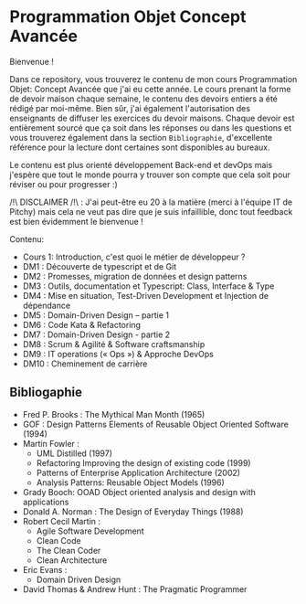 # Programmation Objet Concept Avancée

Bienvenue !

Dans ce repository, vous trouverez le contenu de mon cours Programmation Objet: Concept Avancée que j'ai eu cette année.
Le cours prenant la forme de devoir maison chaque semaine, le contenu des devoirs entiers a été rédigé par moi-même.
Bien sûr, j'ai également l'autorisation des enseignants de diffuser les exercices du devoir maisons.
Chaque devoir est entièrement sourcé que ça soit dans les réponses ou dans les questions et vous trouverez également dans la section `Bibliographie`, d'excellente référence pour la lecture dont certaines sont disponibles au bureaux.

Le contenu est plus orienté développement Back-end et devOps mais j'espère que tout le monde pourra y trouver son compte que cela soit pour réviser ou pour progresser :)

/!\ DISCLAIMER /!\ : J'ai peut-être eu 20 à la matière (merci à l'équipe IT de Pitchy) mais cela ne veut pas dire que je suis infaillible, donc tout feedback est bien évidemment le bienvenue ! 

Contenu: 

- Cours 1: Introduction, c'est quoi le métier de développeur ?
- DM1 : Découverte de typescript et de Git
- DM2 : Promesses, migration de données et design patterns
- DM3 : Outils, documentation et Typescript: Class, Interface & Type
- DM4 : Mise en situation, Test-Driven Development et Injection de dépendance
- DM5 : Domain-Driven Design – partie 1
- DM6 : Code Kata & Refactoring
- DM7 : Domain-Driven Design - partie 2
- DM8 : Scrum & Agilité & Software craftsmanship
- DM9 : IT operations (« Ops ») & Approche DevOps
- DM10 : Cheminement de carrière

## Bibliogaphie

- Fred P. Brooks : The Mythical Man Month (1965)
- GOF : Design Patterns Elements of Reusable Object Oriented Software (1994)
- Martin Fowler : 
    - UML Distilled (1997) 
    - Refactoring Improving the design of existing code (1999)
    - Patterns of Enterprise Application Architecture (2002)
    - Analysis Patterns: Reusable Object Models (1996)
- Grady Booch: OOAD Object oriented analysis and design with applications
- Donald A. Norman : The Design of Everyday Things (1988)
- Robert Cecil Martin : 
    - Agile Software Development
    - Clean Code
    - The Clean Coder
    - Clean Architecture
- Eric Evans : 
    - Domain Driven Design
- David Thomas & Andrew Hunt : The Pragmatic Programmer